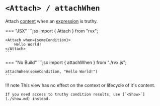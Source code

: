 # `<Attach> / attachWhen`
Attach [content](../elements.md#content) when an [expression](../signals.md#expressions) is truthy.

=== "JSX"
	```jsx
	import { Attach } from "rvx";

	<Attach when={someCondition}>
		Hello World!
	</Attach>
	```

=== "No Build"
	```jsx
	import { attachWhen } from "./rvx.js";

	attachWhen(someCondition, "Hello World!")
	```

!!! note
	This view has no effect on the context or lifecycle of it's content.

	If you need access to truthy condition results, use [`<Show>`](./show.md) instead.
